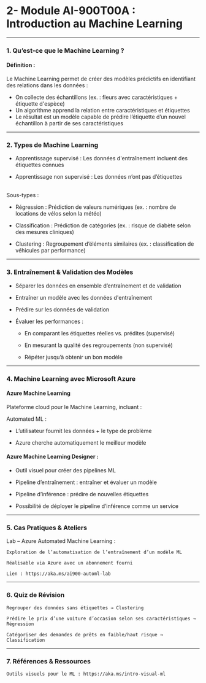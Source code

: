 # 2- Module AI-900T00A : Introduction au Machine Learning
---
### 1. Qu’est-ce que le Machine Learning ?
#### Définition :

Le Machine Learning permet de créer des modèles prédictifs en identifiant des relations dans les données :

- On collecte des échantillons (ex. : fleurs avec caractéristiques + étiquette d'espèce)
- Un algorithme apprend la relation entre caractéristiques et étiquettes
- Le résultat est un modèle capable de prédire l’étiquette d’un nouvel échantillon à partir de ses caractéristiques
---
### 2. Types de Machine Learning

- Apprentissage supervisé : Les données d'entraînement incluent des étiquettes connues

- Apprentissage non supervisé : Les données n’ont pas d’étiquettes

\
Sous-types :

- Régression : Prédiction de valeurs numériques (ex. : nombre de locations de vélos selon la météo)

- Classification : Prédiction de catégories (ex. : risque de diabète selon des mesures cliniques)

- Clustering : Regroupement d’éléments similaires (ex. : classification de véhicules par performance)
---
### 3. Entraînement & Validation des Modèles

- Séparer les données en ensemble d’entraînement et de validation

- Entraîner un modèle avec les données d'entraînement

- Prédire sur les données de validation



- Évaluer les performances :
    
    - En comparant les étiquettes réelles vs. prédites (supervisé)
    
    - En mesurant la qualité des regroupements (non supervisé)
    
    - Répéter jusqu’à obtenir un bon modèle

---
### 4. Machine Learning avec Microsoft Azure
#### Azure Machine Learning

Plateforme cloud pour le Machine Learning, incluant :

Automated ML :

- L’utilisateur fournit les données + le type de problème

- Azure cherche automatiquement le meilleur modèle


#### Azure Machine Learning Designer :

- Outil visuel pour créer des pipelines ML

- Pipeline d’entraînement : entraîner et évaluer un modèle

- Pipeline d’inférence : prédire de nouvelles étiquettes

- Possibilité de déployer le pipeline d’inférence comme un service


---
### 5. Cas Pratiques & Ateliers
Lab – Azure Automated Machine Learning :

    Exploration de l’automatisation de l’entraînement d’un modèle ML

    Réalisable via Azure avec un abonnement fourni

    Lien : https://aka.ms/ai900-automl-lab

---
### 6. Quiz de Révision

    Regrouper des données sans étiquettes → Clustering

    Prédire le prix d’une voiture d’occasion selon ses caractéristiques → Régression

    Catégoriser des demandes de prêts en faible/haut risque → Classification

---
### 7. Références & Ressources

    Outils visuels pour le ML : https://aka.ms/intro-visual-ml